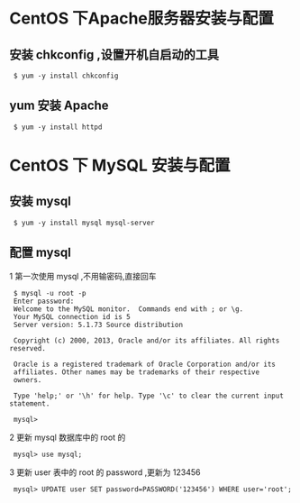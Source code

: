 # CentOS 下Apache服务器安装与配置


## 安装 chkconfig ,设置开机自启动的工具

```
 $ yum -y install chkconfig 
```

## yum 安装 Apache 

```
 $ yum -y install httpd
```
## 

# CentOS 下 MySQL 安装与配置

## 安装 mysql

```
 $ yum -y install mysql mysql-server
```

## 配置 mysql
1 第一次使用 mysql ,不用输密码,直接回车

```
 $ mysql -u root -p
 Enter password: 
 Welcome to the MySQL monitor.  Commands end with ; or \g.
 Your MySQL connection id is 5
 Server version: 5.1.73 Source distribution

 Copyright (c) 2000, 2013, Oracle and/or its affiliates. All rights reserved.

 Oracle is a registered trademark of Oracle Corporation and/or its
 affiliates. Other names may be trademarks of their respective
 owners.

 Type 'help;' or '\h' for help. Type '\c' to clear the current input statement.

 mysql>
 ```
 
 2 更新 mysql 数据库中的 root 的 
 
 ```
  mysql> use mysql;
 ```

3 更新 user 表中的 root 的 password ,更新为 123456

```
 mysql> UPDATE user SET password=PASSWORD('123456') WHERE user='root';
```
